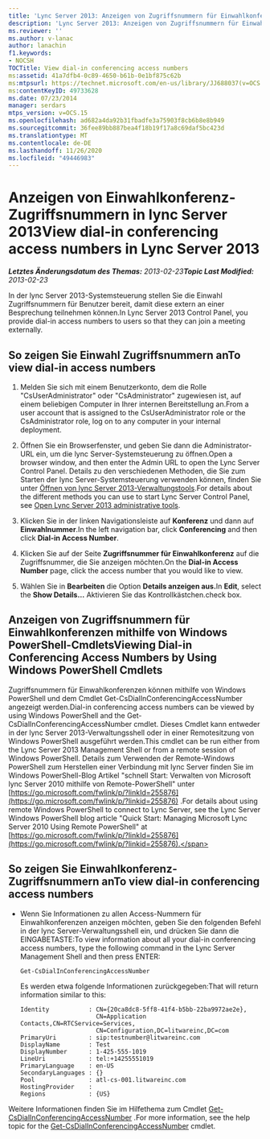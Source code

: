 ```yaml
---
title: 'Lync Server 2013: Anzeigen von Zugriffsnummern für Einwahlkonferenzen'
description: 'Lync Server 2013: Anzeigen von Zugriffsnummern für Einwahlkonferenzen.'
ms.reviewer: ''
ms.author: v-lanac
author: lanachin
f1.keywords:
- NOCSH
TOCTitle: View dial-in conferencing access numbers
ms:assetid: 41a7dfb4-0c89-4650-b61b-0e1bf875c62b
ms:mtpsurl: https://technet.microsoft.com/en-us/library/JJ688037(v=OCS.15)
ms:contentKeyID: 49733628
ms.date: 07/23/2014
manager: serdars
mtps_version: v=OCS.15
ms.openlocfilehash: ad682a4da92b31fbadfe3a75903f8cb6b8e8b949
ms.sourcegitcommit: 36fee89bb887bea4f18b19f17a8c69daf5bc423d
ms.translationtype: MT
ms.contentlocale: de-DE
ms.lasthandoff: 11/26/2020
ms.locfileid: "49446983"
---
```

# <a name="view-dial-in-conferencing-access-numbers-in-lync-server-2013"></a><span data-ttu-id="b506d-103">Anzeigen von Einwahlkonferenz-Zugriffsnummern in lync Server 2013</span><span class="sxs-lookup"><span data-stu-id="b506d-103">View dial-in conferencing access numbers in Lync Server 2013</span></span>

<div data-xmlns="http://www.w3.org/1999/xhtml">

<div class="topic" data-xmlns="http://www.w3.org/1999/xhtml" data-msxsl="urn:schemas-microsoft-com:xslt" data-cs="https://msdn.microsoft.com/">

<div data-asp="https://msdn2.microsoft.com/asp">



</div>

<div id="mainSection">

<div id="mainBody"><span data-ttu-id="b506d-104">

<span> </span></span><span class="sxs-lookup"><span data-stu-id="b506d-104">

<span> </span></span></span>

<span data-ttu-id="b506d-105">_**Letztes Änderungsdatum des Themas:** 2013-02-23_</span><span class="sxs-lookup"><span data-stu-id="b506d-105">_**Topic Last Modified:** 2013-02-23_</span></span>

<span data-ttu-id="b506d-106">In der lync Server 2013-Systemsteuerung stellen Sie die Einwahl Zugriffsnummern für Benutzer bereit, damit diese extern an einer Besprechung teilnehmen können.</span><span class="sxs-lookup"><span data-stu-id="b506d-106">In Lync Server 2013 Control Panel, you provide dial-in access numbers to users so that they can join a meeting externally.</span></span>

<div>

## <a name="to-view-dial-in-access-numbers"></a><span data-ttu-id="b506d-107">So zeigen Sie Einwahl Zugriffsnummern an</span><span class="sxs-lookup"><span data-stu-id="b506d-107">To view dial-in access numbers</span></span>

1.  <span data-ttu-id="b506d-108">Melden Sie sich mit einem Benutzerkonto, dem die Rolle "CsUserAdministrator" oder "CsAdministrator" zugewiesen ist, auf einem beliebigen Computer in Ihrer internen Bereitstellung an.</span><span class="sxs-lookup"><span data-stu-id="b506d-108">From a user account that is assigned to the CsUserAdministrator role or the CsAdministrator role, log on to any computer in your internal deployment.</span></span>

2.  <span data-ttu-id="b506d-109">Öffnen Sie ein Browserfenster, und geben Sie dann die Administrator-URL ein, um die lync Server-Systemsteuerung zu öffnen.</span><span class="sxs-lookup"><span data-stu-id="b506d-109">Open a browser window, and then enter the Admin URL to open the Lync Server Control Panel.</span></span> <span data-ttu-id="b506d-110">Details zu den verschiedenen Methoden, die Sie zum Starten der lync Server-Systemsteuerung verwenden können, finden Sie unter [Öffnen von lync Server 2013-Verwaltungstools](lync-server-2013-open-lync-server-administrative-tools.md).</span><span class="sxs-lookup"><span data-stu-id="b506d-110">For details about the different methods you can use to start Lync Server Control Panel, see [Open Lync Server 2013 administrative tools](lync-server-2013-open-lync-server-administrative-tools.md).</span></span>

3.  <span data-ttu-id="b506d-111">Klicken Sie in der linken Navigationsleiste auf **Konferenz** und dann auf **Einwahlnummer**.</span><span class="sxs-lookup"><span data-stu-id="b506d-111">In the left navigation bar, click **Conferencing** and then click **Dial-in Access Number**.</span></span>

4.  <span data-ttu-id="b506d-112">Klicken Sie auf der Seite **Zugriffsnummer für Einwahlkonferenz** auf die Zugriffsnummer, die Sie anzeigen möchten.</span><span class="sxs-lookup"><span data-stu-id="b506d-112">On the **Dial-in Access Number** page, click the access number that you would like to view.</span></span>

5.  <span data-ttu-id="b506d-113">Wählen Sie in **Bearbeiten** die Option **Details anzeigen aus.**</span><span class="sxs-lookup"><span data-stu-id="b506d-113">In **Edit**, select the **Show Details…**</span></span> <span data-ttu-id="b506d-114">Aktivieren Sie das Kontrollkästchen.</span><span class="sxs-lookup"><span data-stu-id="b506d-114">check box.</span></span>

</div>

<div>

## <a name="viewing-dial-in-conferencing-access-numbers-by-using-windows-powershell-cmdlets"></a><span data-ttu-id="b506d-115">Anzeigen von Zugriffsnummern für Einwahlkonferenzen mithilfe von Windows PowerShell-Cmdlets</span><span class="sxs-lookup"><span data-stu-id="b506d-115">Viewing Dial-in Conferencing Access Numbers by Using Windows PowerShell Cmdlets</span></span>

<span data-ttu-id="b506d-116">Zugriffsnummern für Einwahlkonferenzen können mithilfe von Windows PowerShell und dem Cmdlet Get-CsDialInConferencingAccessNumber angezeigt werden.</span><span class="sxs-lookup"><span data-stu-id="b506d-116">Dial-in conferencing access numbers can be viewed by using Windows PowerShell and the Get-CsDialInConferencingAccessNumber cmdlet.</span></span> <span data-ttu-id="b506d-117">Dieses Cmdlet kann entweder in der lync Server 2013-Verwaltungsshell oder in einer Remotesitzung von Windows PowerShell ausgeführt werden.</span><span class="sxs-lookup"><span data-stu-id="b506d-117">This cmdlet can be run either from the Lync Server 2013 Management Shell or from a remote session of Windows PowerShell.</span></span> <span data-ttu-id="b506d-118">Details zum Verwenden der Remote-Windows PowerShell zum Herstellen einer Verbindung mit lync Server finden Sie im Windows PowerShell-Blog Artikel "schnell Start: Verwalten von Microsoft lync Server 2010 mithilfe von Remote-PowerShell" unter [https://go.microsoft.com/fwlink/p/?linkId=255876](https://go.microsoft.com/fwlink/p/?linkid=255876) .</span><span class="sxs-lookup"><span data-stu-id="b506d-118">For details about using remote Windows PowerShell to connect to Lync Server, see the Lync Server Windows PowerShell blog article "Quick Start: Managing Microsoft Lync Server 2010 Using Remote PowerShell" at [https://go.microsoft.com/fwlink/p/?linkId=255876](https://go.microsoft.com/fwlink/p/?linkid=255876).</span></span>

<div>

## <a name="to-view-dial-in-conferencing-access-numbers"></a><span data-ttu-id="b506d-119">So zeigen Sie Einwahlkonferenz-Zugriffsnummern an</span><span class="sxs-lookup"><span data-stu-id="b506d-119">To view dial-in conferencing access numbers</span></span>

  - <span data-ttu-id="b506d-120">Wenn Sie Informationen zu allen Access-Nummern für Einwahlkonferenzen anzeigen möchten, geben Sie den folgenden Befehl in der lync Server-Verwaltungsshell ein, und drücken Sie dann die EINGABETASTE:</span><span class="sxs-lookup"><span data-stu-id="b506d-120">To view information about all your dial-in conferencing access numbers, type the following command in the Lync Server Management Shell and then press ENTER:</span></span>
    
        Get-CsDialInConferencingAccessNumber
    
    <span data-ttu-id="b506d-121">Es werden etwa folgende Informationen zurückgegeben:</span><span class="sxs-lookup"><span data-stu-id="b506d-121">That will return information similar to this:</span></span>
    
        Identity           : CN={20ca8dc8-5ff8-41f4-b5bb-22ba9972ae2e},
                             CN=Application Contacts,CN=RTCService=Services,
                             CN=Configuration,DC=litwareinc,DC=com
        PrimaryUri         : sip:testnumber@litwareinc.com
        DisplayName        : Test
        DisplayNumber      : 1-425-555-1019
        LineUri            : tel:+14255551019
        PrimaryLanguage    : en-US
        SecondaryLanguages : {}
        Pool               : atl-cs-001.litwareinc.com
        HostingProvider    :
        Regions            : {US}

</div>

<span data-ttu-id="b506d-122">Weitere Informationen finden Sie im Hilfethema zum Cmdlet [Get-CsDialInConferencingAccessNumber](https://docs.microsoft.com/powershell/module/skype/Get-CsDialInConferencingAccessNumber) .</span><span class="sxs-lookup"><span data-stu-id="b506d-122">For more information, see the help topic for the [Get-CsDialInConferencingAccessNumber](https://docs.microsoft.com/powershell/module/skype/Get-CsDialInConferencingAccessNumber) cmdlet.</span></span>

<span data-ttu-id="b506d-123"></div>

</div>

<span> </span>

</div>

</div>

</span><span class="sxs-lookup"><span data-stu-id="b506d-123"></div>

</div>

<span> </span>

</div>

</div>

</span></span></div>

